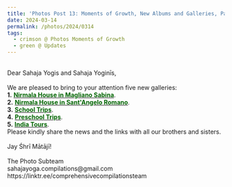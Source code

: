 ```yaml
---
title: 'Photos Post 13: Moments of Growth, New Albums and Galleries, Part 19'
date: 2024-03-14
permalink: /photos/2024/0314
tags:
  - crimson @ Photos Moments of Growth
  - green @ Updates
---
```


<p>
<br>
Dear Sahaja Yogis and Sahaja Yoginīs,<br>
<br>
We are pleased to bring to your attention five new galleries:<br>
<b>1.</b> <a href="https://imageevent.com/sahaja/shrimatajisplaces/nirmalahouseinmaglianosabina"><font color="DarkGreen"><b>Nirmala House in Magliano Sabina</b></font></a>.<br>
<b>2.</b> <a href="https://imageevent.com/sahaja/shrimatajisplaces/nirmalahouseinsantangeloromano"><font color="DarkGreen"><b>Nirmala House in Sant'Angelo Romano</b></font></a>.<br>
<b>3.</b> <a href="https://imageevent.com/sahaja/momentsofgrowth/schooltrips"><font color="DarkGreen"><b>School Trips</b></font></a>.<br>
<b>4.</b> <a href="https://imageevent.com/sahaja/momentsofgrowth/preschooltrips"><font color="DarkGreen"><b>Preschool Trips</b></font></a>.<br>
<b>5.</b> <a href="https://imageevent.com/sahaja/momentsofgrowth/indiatoursbysuagstads"><font color="DarkGreen"><b>India Tours</b></font></a>.<br>
Please kindly share the news and the links with all our brothers and sisters.<br>
<br>
Jay Śhrī Mātājī!<br>
<br>
The Photo Subteam<br>
sahajayoga.compilations@gmail.com<br>
https://linktr.ee/comprehensivecompilationsteam<br>
</p>